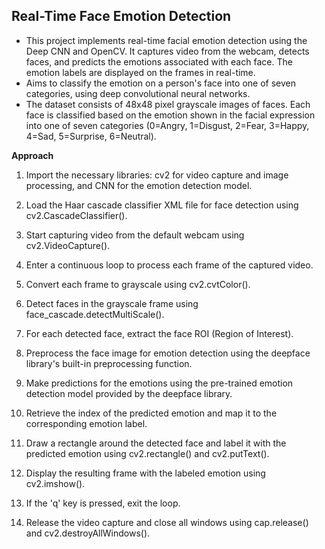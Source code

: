 ## **Real-Time Face Emotion Detection**


- This project implements real-time facial emotion detection using the Deep CNN and OpenCV. It captures video from the webcam, detects faces, and predicts the emotions associated with each face. The emotion labels are displayed on the frames in real-time.
- Aims to classify the emotion on a person's face into one of seven categories, using deep convolutional neural networks.
- The dataset consists of 48x48 pixel grayscale images of faces. Each face is classified based on the emotion shown in the facial expression into one of seven categories (0=Angry, 1=Disgust, 2=Fear, 3=Happy, 4=Sad, 5=Surprise, 6=Neutral).

**Approach**

1. Import the necessary libraries: cv2 for video capture and image processing, and CNN for the emotion detection model.

2. Load the Haar cascade classifier XML file for face detection using cv2.CascadeClassifier().

3. Start capturing video from the default webcam using cv2.VideoCapture().

4. Enter a continuous loop to process each frame of the captured video.

5. Convert each frame to grayscale using cv2.cvtColor().

6. Detect faces in the grayscale frame using face_cascade.detectMultiScale().

7. For each detected face, extract the face ROI (Region of Interest).

8. Preprocess the face image for emotion detection using the deepface library's built-in preprocessing function.

9. Make predictions for the emotions using the pre-trained emotion detection model provided by the deepface library.

10. Retrieve the index of the predicted emotion and map it to the corresponding emotion label.

11. Draw a rectangle around the detected face and label it with the predicted emotion using cv2.rectangle() and cv2.putText().

12. Display the resulting frame with the labeled emotion using cv2.imshow().

13. If the 'q' key is pressed, exit the loop.

14. Release the video capture and close all windows using cap.release() and cv2.destroyAllWindows().
